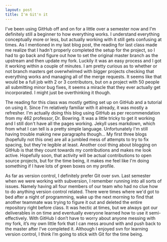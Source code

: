```yaml
---
layout: post
title: I'm Git'n it 
---
```


I've been using GitHub off and on for a little over a semester now and I'm definitely still a beginner to how everything works. I understand everything conceptually more or less, but actually working with it still gets confusing at times. As I mentioned in my last blog post, the reading for last class made me realize that I hadn't properly completed the setup for the project, so I had to go back and figure out how to set the original master branch as the upstream and then update my fork. Luckily it was an easy process and I got it working within a couple of minutes.  I am pretty curious as to whether or not branch masters get overwhelmed with bigger projects checking that everything works and managing all of the merge requests. It seems like that would be a full job with 2 or 3 contributors, but on a project with 50 people all submitting minor bug fixes, it seems a miracle that they ever actually get incorporated. I might just be overthinking it though.   

The reading for this class was mostly getting set up on GitHub and a tutorial on using it. Since I'm relatively familiar with it already, it was mostly a refresher. I'm actually doing this blog using GitHub as per recommendation from my 462 professor, Dr. Bowring. It was a little tricky to get it working and I still don't have all the pages working. Jekyll uses markdown, which from what I can tell is a pretty simple language. Unfortunately I'm still having trouble making new paragraphs though... My first three blogs (hopefully not this one) are all a jumbled mess of attempts to try to fix spacing, but they're legible at least. Another cool thing about blogging on GitHub is that they count towards my contributions and makes me look active. Hopefully soon, that activity will be actual contributions to open source projects, but for the time being, it makes me feel like I'm doing something if I have lots of green boxes on my profile.     

As far as version control, I definitely prefer Git over svn. Last semester when we were working with subversion, I remember running into all sorts of issues. Namely having all four members of our team who had no clue how to do anything version control related. There were times where we'd got to bed after a night of programming, wake up the next morning to find that another teammate was trying to figure it out and deleted the entire repository right before class. It was hectic at times, but we always got our deliverables in on time and eventually everyone learned how to use it semi-effectively. With GitHub I don’t have to worry about anyone messing with my fork, it’s my own little fork that I can mess around with and push back to the master after I’ve completed it. Although I enjoyed svn for learning version control, I think I’m going to stick with Git for the time being.
